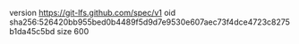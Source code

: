 version https://git-lfs.github.com/spec/v1
oid sha256:526420bb955bed0b4489f5d9d7e9530e607aec73f4dce4723c8275b1da45c5bd
size 600
